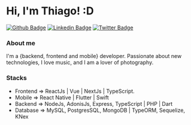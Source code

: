 # Hi, I'm Thiago! :D

[![Github Badge](https://img.shields.io/badge/-Github-000?style=flat-square&logo=Github&logoColor=white&link=https://github.com/fagnerpsantos)](https://github.com/othiagobruno)
[![Linkedin Badge](https://img.shields.io/badge/-LinkedIn-blue?style=flat-square&logo=Linkedin&logoColor=white&link=https://www.linkedin.com/in/fagnerpsantos/)](https://www.linkedin.com/in/othiagobruno/)
[![Twitter Badge](https://img.shields.io/badge/-Twitter-1ca0f1?style=flat-square&labelColor=1ca0f1&logo=twitter&logoColor=white&link=https://twitter.com/fagnerpsantos)](https://twitter.com/othiagobruno1)

### About me

I'm a {backend, frontend and mobile} developer. Passionate about new technologies, I love music, and I am a lover of photography.


### Stacks
* Frontend => ReactJs | Vue | NextJs | TypeScript.
* Mobile => React Native | Flutter | Swift
* Backend => NodeJs, AdonisJs, Express, TypeScript | PHP | Dart
* Database => MySQL, PostgresSQL, MongoDB | TypeORM, Sequelize, KNex
